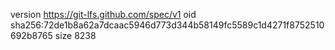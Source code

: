 version https://git-lfs.github.com/spec/v1
oid sha256:72de1b8a62a7dcaac5946d773d344b58149fc5589c1d4271f8752510692b8765
size 8238
